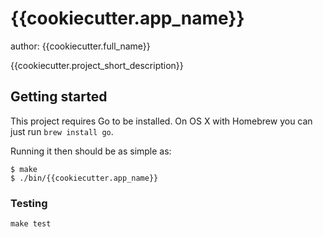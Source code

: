 # {{cookiecutter.app_name}}
author: {{cookiecutter.full_name}}

{{cookiecutter.project_short_description}}

## Getting started

This project requires Go to be installed. On OS X with Homebrew you can just run `brew install go`.

Running it then should be as simple as:

```console
$ make
$ ./bin/{{cookiecutter.app_name}}
```

### Testing

``make test``
